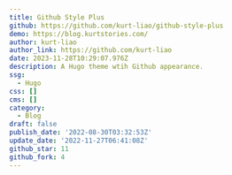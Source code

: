 ```yaml
---
title: Github Style Plus
github: https://github.com/kurt-liao/github-style-plus
demo: https://blog.kurtstories.com/
author: kurt-liao
author_link: https://github.com/kurt-liao
date: 2023-11-28T10:29:07.976Z
description: A Hugo theme wtih Github appearance.
ssg:
  - Hugo
css: []
cms: []
category:
  - Blog
draft: false
publish_date: '2022-08-30T03:32:53Z'
update_date: '2022-11-27T06:41:08Z'
github_star: 11
github_fork: 4
---
```

